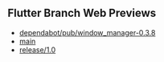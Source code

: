 ## Flutter Branch Web Previews

- [dependabot/pub/window_manager-0.3.8](./dependabot/pub/window_manager-0.3.8/)
- [main](./main/)
- [release/1.0](./release/1.0/)
